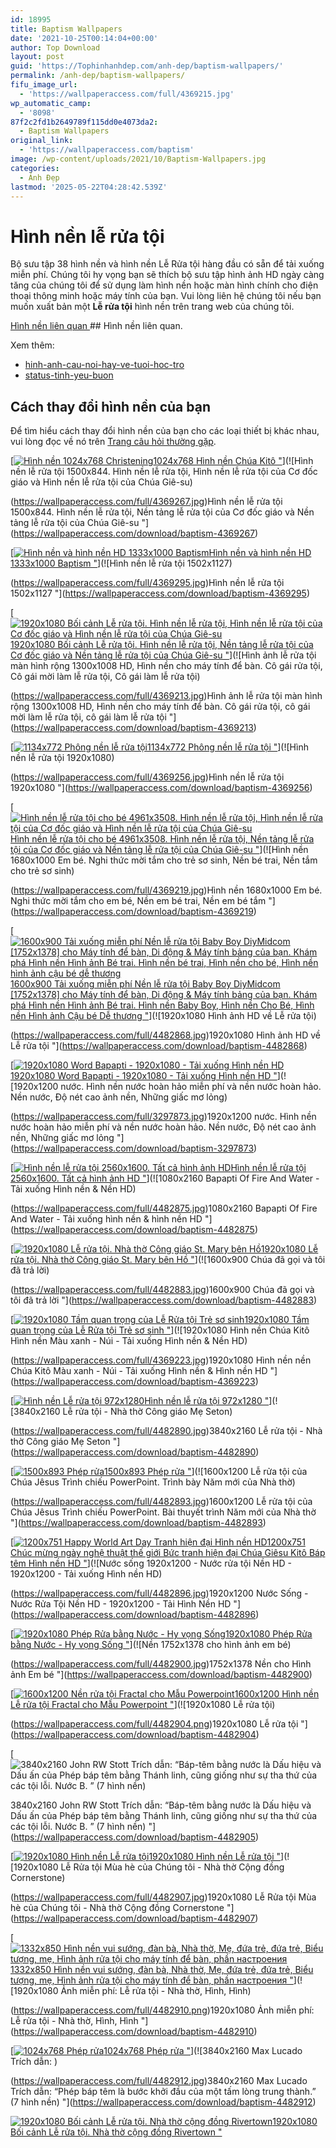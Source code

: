 ```yaml
---
id: 18995
title: Baptism Wallpapers
date: '2021-10-25T00:14:04+00:00'
author: Top Download
layout: post
guid: 'https://Tophinhanhdep.com/anh-dep/baptism-wallpapers/'
permalink: /anh-dep/baptism-wallpapers/
fifu_image_url:
  - 'https://wallpaperaccess.com/full/4369215.jpg'
wp_automatic_camp:
  - '8098'
87f2c2fd1b2649789f115dd0e4073da2:
  - Baptism Wallpapers
original_link:
  - 'https://wallpaperaccess.com/baptism'
image: /wp-content/uploads/2021/10/Baptism-Wallpapers.jpg
categories:
  - Ảnh Đẹp
lastmod: '2025-05-22T04:28:42.539Z'
---
```

# Hình nền lễ rửa tội

Bộ sưu tập 38 hình nền và hình nền Lễ Rửa tội hàng đầu có sẵn để tải xuống miễn phí. Chúng tôi hy vọng bạn sẽ thích bộ sưu tập hình ảnh HD ngày càng tăng của chúng tôi để sử dụng làm hình nền hoặc màn hình chính cho điện thoại thông minh hoặc máy tính của bạn. Vui lòng liên hệ chúng tôi nếu bạn muốn xuất bản một **Lễ rửa tội** hình nền trên trang web của chúng tôi.

[Hình nền liên quan ](#related) ## Hình nền liên quan.

   
 Xem thêm:

   
- [hinh-anh-cau-noi-hay-ve-tuoi-hoc-tro](https://tophinhanhdep.com/nhung-cau-noi-hay/hinh-anh-cau-noi-hay-ve-tuoi-hoc-tro/)
- [status-tinh-yeu-buon](https://tophinhanhdep.com/anh-tinh-yeu/status-tinh-yeu-buon/)

## Cách thay đổi hình nền của bạn

Để tìm hiểu cách thay đổi hình nền của bạn cho các loại thiết bị khác nhau, vui lòng đọc về nó trên [Trang câu hỏi thường gặp](https://tophinhanhdep.com/faq/).

  
[[![Hình nền 1024x768 Christening](https://wallpaperaccess.com/full/4369215.jpg)1024x768 Hình nền Chúa Kitô "](https://wallpaperaccess.com/download/baptism-4369215)](![Hình nền lễ rửa tội 1500x844.  Hình nền lễ rửa tội, Hình nền lễ rửa tội của Cơ đốc giáo và Hình nền lễ rửa tội của Chúa Giê-su)

(https://wallpaperaccess.com/full/4369267.jpg)Hình nền lễ rửa tội 1500x844. Hình nền lễ rửa tội, Nền tảng lễ rửa tội của Cơ đốc giáo và Nền tảng lễ rửa tội của Chúa Giê-su "](https://wallpaperaccess.com/download/baptism-4369267)

[[![Hình nền và hình nền HD 1333x1000 Baptism](https://wallpaperaccess.com/full/566937.jpg)Hình nền và hình nền HD 1333x1000 Baptism "](https://wallpaperaccess.com/download/baptism-566937)](![Hình nền lễ rửa tội 1502x1127)

(https://wallpaperaccess.com/full/4369295.jpg)Hình nền lễ rửa tội 1502x1127 "](https://wallpaperaccess.com/download/baptism-4369295)

[[![1920x1080 Bối cảnh Lễ rửa tội.  Hình nền lễ rửa tội, Hình nền lễ rửa tội của Cơ đốc giáo và Hình nền lễ rửa tội của Chúa Giê-su](https://wallpaperaccess.com/full/4369226.jpg)1920x1080 Bối cảnh Lễ rửa tội. Hình nền lễ rửa tội, Nền tảng lễ rửa tội của Cơ đốc giáo và Nền tảng lễ rửa tội của Chúa Giê-su "](https://wallpaperaccess.com/download/baptism-4369226)](![Hình ảnh lễ rửa tội màn hình rộng 1300x1008 HD, Hình nền cho máy tính để bàn.  Cô gái rửa tội, Cô gái mời làm lễ rửa tội, Cô gái làm lễ rửa tội)

(https://wallpaperaccess.com/full/4369213.jpg)Hình ảnh lễ rửa tội màn hình rộng 1300x1008 HD, Hình nền cho máy tính để bàn. Cô gái rửa tội, cô gái mời làm lễ rửa tội, cô gái làm lễ rửa tội "](https://wallpaperaccess.com/download/baptism-4369213)

[[![1134x772 Phông nền lễ rửa tội](https://wallpaperaccess.com/full/4369241.jpg)1134x772 Phông nền lễ rửa tội "](https://wallpaperaccess.com/download/baptism-4369241)](![Hình nền lễ rửa tội 1920x1080)

(https://wallpaperaccess.com/full/4369256.jpg)Hình nền lễ rửa tội 1920x1080 "](https://wallpaperaccess.com/download/baptism-4369256)

[[![Hình nền lễ rửa tội cho bé 4961x3508.  Hình nền lễ rửa tội, Hình nền lễ rửa tội của Cơ đốc giáo và Hình nền lễ rửa tội của Chúa Giê-su](https://wallpaperaccess.com/full/4482865.jpg)Hình nền lễ rửa tội cho bé 4961x3508. Hình nền lễ rửa tội, Nền tảng lễ rửa tội của Cơ đốc giáo và Nền tảng lễ rửa tội của Chúa Giê-su "](https://wallpaperaccess.com/download/baptism-4482865)](![Hình nền 1680x1000 Em bé.  Nghi thức mời tắm cho trẻ sơ sinh, Nền bé trai, Nền tắm cho trẻ sơ sinh)

(https://wallpaperaccess.com/full/4369219.jpg)Hình nền 1680x1000 Em bé. Nghi thức mời tắm cho em bé, Nền em bé trai, Nền em bé tắm "](https://wallpaperaccess.com/download/baptism-4369219)

[[![1600x900 Tải xuống miễn phí Nền lễ rửa tội Baby Boy DiyMidcom [1752x1378] cho Máy tính để bàn, Di động & Máy tính bảng của bạn.  Khám phá Hình nền Hình ảnh Bé trai.  Hình nền bé trai, Hình nền cho bé, Hình nền hình ảnh cậu bé dễ thương](https://wallpaperaccess.com/full/4482867.jpg)1600x900 Tải xuống miễn phí Nền lễ rửa tội Baby Boy DiyMidcom \[1752x1378\] cho Máy tính để bàn, Di động &amp; Máy tính bảng của bạn. Khám phá Hình nền Hình ảnh Bé trai. Hình nền Baby Boy, Hình nền Cho Bé, Hình nền Hình ảnh Cậu bé Dễ thương "](https://wallpaperaccess.com/download/baptism-4482867)](![1920x1080 Hình ảnh HD về Lễ rửa tội)

(https://wallpaperaccess.com/full/4482868.jpg)1920x1080 Hình ảnh HD về Lễ rửa tội "](https://wallpaperaccess.com/download/baptism-4482868)

[[![1920x1080 Word Bapapti - 1920x1080 - Tải xuống Hình nền HD](https://wallpaperaccess.com/full/4482869.jpg)1920x1080 Word Bapapti - 1920x1080 - Tải xuống Hình nền HD "](https://wallpaperaccess.com/download/baptism-4482869)](![1920x1200 nước.  Hình nền nước hoàn hảo miễn phí và nền nước hoàn hảo.  Nền nước, Độ nét cao ảnh nền, Những giấc mơ lỏng)

(https://wallpaperaccess.com/full/3297873.jpg)1920x1200 nước. Hình nền nước hoàn hảo miễn phí và nền nước hoàn hảo. Nền nước, Độ nét cao ảnh nền, Những giấc mơ lỏng "](https://wallpaperaccess.com/download/baptism-3297873)

[[![Hình nền lễ rửa tội 2560x1600.  Tất cả hình ảnh HD](https://wallpaperaccess.com/full/4482871.jpg)Hình nền lễ rửa tội 2560x1600. Tất cả hình ảnh HD "](https://wallpaperaccess.com/download/baptism-4482871)](![1080x2160 Bapapti Of Fire And Water - Tải xuống Hình nền & Nền HD)

(https://wallpaperaccess.com/full/4482875.jpg)1080x2160 Bapapti Of Fire And Water - Tải xuống hình nền &amp; hình nền HD "](https://wallpaperaccess.com/download/baptism-4482875)

[[![1920x1080 Lễ rửa tội.  Nhà thờ Công giáo St. Mary bên Hồ](https://wallpaperaccess.com/full/4482877.jpg)1920x1080 Lễ rửa tội. Nhà thờ Công giáo St. Mary bên Hồ "](https://wallpaperaccess.com/download/baptism-4482877)](![1600x900 Chúa đã gọi và tôi đã trả lời)

(https://wallpaperaccess.com/full/4482883.jpg)1600x900 Chúa đã gọi và tôi đã trả lời "](https://wallpaperaccess.com/download/baptism-4482883)

[[![1920x1080 Tầm quan trọng của Lễ Rửa tội Trẻ sơ sinh](https://wallpaperaccess.com/full/4482885.jpg)1920x1080 Tầm quan trọng của Lễ Rửa tội Trẻ sơ sinh "](https://wallpaperaccess.com/download/baptism-4482885)](![1920x1080 Hình nền Chúa Kitô Hình nền Màu xanh - Núi - Tải xuống Hình nền & Nền HD)

(https://wallpaperaccess.com/full/4369223.jpg)1920x1080 Hình nền nền Chúa Kitô Màu xanh - Núi - Tải xuống Hình nền &amp; Hình nền HD "](https://wallpaperaccess.com/download/baptism-4369223)

[[![Hình nền Lễ rửa tội 972x1280](https://wallpaperaccess.com/full/4482889.jpg)Hình nền lễ rửa tội 972x1280 "](https://wallpaperaccess.com/download/baptism-4482889)](![3840x2160 Lễ rửa tội - Nhà thờ Công giáo Mẹ Seton)

(https://wallpaperaccess.com/full/4482890.jpg)3840x2160 Lễ rửa tội - Nhà thờ Công giáo Mẹ Seton "](https://wallpaperaccess.com/download/baptism-4482890)

[[![1500x893 Phép rửa](https://wallpaperaccess.com/full/4482891.png)1500x893 Phép rửa "](https://wallpaperaccess.com/download/baptism-4482891)](![1600x1200 Lễ rửa tội của Chúa Jêsus Trình chiếu PowerPoint.  Trình bày Năm mới của Nhà thờ)

(https://wallpaperaccess.com/full/4482893.jpg)1600x1200 Lễ rửa tội của Chúa Jêsus Trình chiếu PowerPoint. Bài thuyết trình Năm mới của Nhà thờ "](https://wallpaperaccess.com/download/baptism-4482893)

[[![1200x751 Happy World Art Day Tranh hiện đại Hình nền HD](https://wallpaperaccess.com/full/4482895.jpg)1200x751 Chúc mừng ngày nghệ thuật thế giới Bức tranh hiện đại Chúa Giêsu Kitô Báp têm Hình nền HD "](https://wallpaperaccess.com/download/baptism-4482895)](![Nước sống 1920x1200 - Nước rửa tội Nền HD - 1920x1200 - Tải xuống Hình nền HD)

(https://wallpaperaccess.com/full/4482896.jpg)1920x1200 Nước Sống - Nước Rửa Tội Nền HD - 1920x1200 - Tải Hình Nền HD "](https://wallpaperaccess.com/download/baptism-4482896)

[[![1920x1080 Phép Rửa bằng Nước - Hy vọng Sống](https://wallpaperaccess.com/full/4482899.jpg)1920x1080 Phép Rửa bằng Nước - Hy vọng Sống "](https://wallpaperaccess.com/download/baptism-4482899)](![Nền 1752x1378 cho hình ảnh em bé)

(https://wallpaperaccess.com/full/4482900.jpg)1752x1378 Nền cho Hình ảnh Em bé "](https://wallpaperaccess.com/download/baptism-4482900)

[[![1600x1200 Nền rửa tội Fractal cho Mẫu Powerpoint](https://wallpaperaccess.com/full/4482901.jpg)1600x1200 Hình nền Lễ rửa tội Fractal cho Mẫu Powerpoint "](https://wallpaperaccess.com/download/baptism-4482901)](![1920x1080 Lễ rửa tội)

(https://wallpaperaccess.com/full/4482904.png)1920x1080 Lễ rửa tội "](https://wallpaperaccess.com/download/baptism-4482904)

[![3840x2160 John RW Stott Trích dẫn: “Báp-têm bằng nước là Dấu hiệu và Dấu ấn của Phép báp têm bằng Thánh linh, cũng giống như sự tha thứ của các tội lỗi.  Nước B. ”  (7 hình nền)](https://wallpaperaccess.com/full/4482905.jpg)

3840x2160 John RW Stott Trích dẫn: “Báp-têm bằng nước là Dấu hiệu và Dấu ấn của Phép báp têm bằng Thánh linh, cũng giống như sự tha thứ của các tội lỗi. Nước B. ” (7 hình nền) "](https://wallpaperaccess.com/download/baptism-4482905)

[[![1920x1080 Hình nền Lễ rửa tội](https://wallpaperaccess.com/full/4482906.jpg)1920x1080 Hình nền Lễ rửa tội "](https://wallpaperaccess.com/download/baptism-4482906)](![1920x1080 Lễ Rửa tội Mùa hè của Chúng tôi - Nhà thờ Cộng đồng Cornerstone)

(https://wallpaperaccess.com/full/4482907.jpg)1920x1080 Lễ Rửa tội Mùa hè của Chúng tôi - Nhà thờ Cộng đồng Cornerstone "](https://wallpaperaccess.com/download/baptism-4482907)

[[![1332x850 Hình nền vui sướng, đàn bà, Nhà thờ, Mẹ, đứa trẻ, đứa trẻ, Biểu tượng, mẹ, Hình ảnh rửa tội cho máy tính để bàn, phần настроения](https://wallpaperaccess.com/full/4482908.jpg)1332x850 Hình nền vui sướng, đàn bà, Nhà thờ, Mẹ, đứa trẻ, đứa trẻ, Biểu tượng, mẹ, Hình ảnh rửa tội cho máy tính để bàn, phần настроения "](https://wallpaperaccess.com/download/baptism-4482908)](![1920x1080 Ảnh miễn phí: Lễ rửa tội - Nhà thờ, Hình, Hình)

(https://wallpaperaccess.com/full/4482910.png)1920x1080 Ảnh miễn phí: Lễ rửa tội - Nhà thờ, Hình, Hình "](https://wallpaperaccess.com/download/baptism-4482910)

[[![1024x768 Phép rửa](https://wallpaperaccess.com/full/4482911.jpg)1024x768 Phép rửa "](https://wallpaperaccess.com/download/baptism-4482911)](![3840x2160 Max Lucado Trích dẫn: )

(https://wallpaperaccess.com/full/4482912.jpg)3840x2160 Max Lucado Trích dẫn: “Phép báp têm là bước khởi đầu của một tấm lòng trung thành.” (7 hình nền) "](https://wallpaperaccess.com/download/baptism-4482912)

[![1920x1080 Bối cảnh Lễ rửa tội.  Nhà thờ cộng đồng Rivertown](https://wallpaperaccess.com/full/4482913.jpg)1920x1080 Bối cảnh Lễ rửa tội. Nhà thờ cộng đồng Rivertown "](https://wallpaperaccess.com/download/baptism-4482913)
